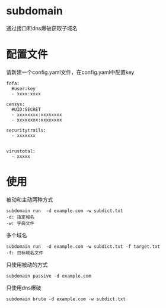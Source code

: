 # subdomain
通过接口和dns爆破获取子域名

# 配置文件
请新建一个config.yaml文件，在config.yaml中配置key
```
fofa:
  #user:key
  - xxxx:xxxx

censys:
  #UID:SECRET
  - xxxxxxxx:xxxxxxxx
  - xxxxxxxx:xxxxxxxx

securitytrails:
  - xxxxxxx


virustotal:
  - xxxxx
```

# 使用
被动和主动两种方式
```
subdomain run  -d example.com -w subdict.txt
-d: 指定域名
-w: 字典文件
```
多个域名
```
subdomain run  -d example.com -w subdict.txt -f target.txt
-f: 目标域名文件
```
只使用被动的方式
```
subdomain passive -d example.com
```
只使用dns爆破
```
subdomain brute -d example.com -w subdict.txt
```

